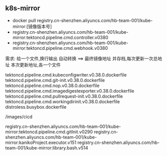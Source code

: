 
## k8s-mirror



- docker pull registry.cn-shenzhen.aliyuncs.com/hb-team-001/kube-mirror:[镜像版本号]
- registry.cn-shenzhen.aliyuncs.com/hb-team-001/kube-mirror:tektoncd.pipeline.cmd.controller.v0380
- registry.cn-shenzhen.aliyuncs.com/hb-team-001/kube-mirror:tektoncd.pipeline.cmd.webhook.v0380


需求:
给一个文件,换行输出
自动转换
==> 最终镜像地址
并存档,每次更新一次总地址
本次更新地址,各一个文件




tektoncd.pipeline.cmd.kubeconfigwriter.v0.38.0.dockerfile
tektoncd.pipeline.cmd.git-init.v0.38.0.dockerfile
tektoncd.pipeline.cmd.nop.v0.38.0.dockerfile
tektoncd.pipeline.cmd.imagedigestexporter.v0.38.0.dockerfile
tektoncd.pipeline.cmd.pullrequest-init.v0.38.0.dockerfile
tektoncd.pipeline.cmd.workingdirinit.v0.38.0.dockerfile
distroless.busybox.dockerfile

/images/cicd



registry.cn-shenzhen.aliyuncs.com/hb-team-001/kube-mirror:tektoncd.pipeline.cmd.gitInit.v0290
registry.cn-shenzhen.aliyuncs.com/hb-team-001/kube-mirror:kanikoProject.executor.v151
registry.cn-shenzhen.aliyuncs.com/hb-team-001/kube-mirror:library.bash.v514